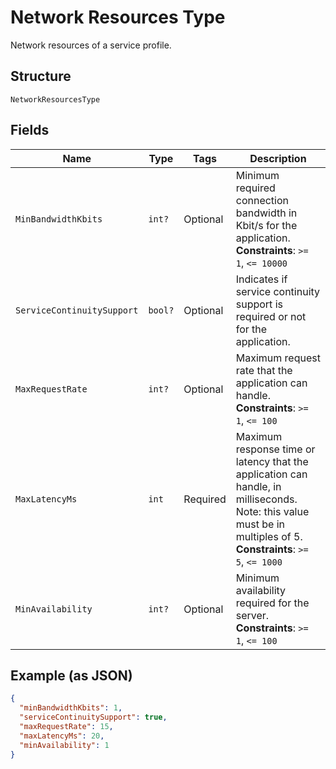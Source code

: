 
# Network Resources Type

Network resources of a service profile.

## Structure

`NetworkResourcesType`

## Fields

| Name | Type | Tags | Description |
|  --- | --- | --- | --- |
| `MinBandwidthKbits` | `int?` | Optional | Minimum required connection bandwidth in Kbit/s for the application.<br>**Constraints**: `>= 1`, `<= 10000` |
| `ServiceContinuitySupport` | `bool?` | Optional | Indicates if service continuity support is required or not for the application. |
| `MaxRequestRate` | `int?` | Optional | Maximum request rate that the application can handle.<br>**Constraints**: `>= 1`, `<= 100` |
| `MaxLatencyMs` | `int` | Required | Maximum response time or latency that the application can handle, in milliseconds. Note: this value must be in multiples of 5.<br>**Constraints**: `>= 5`, `<= 1000` |
| `MinAvailability` | `int?` | Optional | Minimum availability required for the server.<br>**Constraints**: `>= 1`, `<= 100` |

## Example (as JSON)

```json
{
  "minBandwidthKbits": 1,
  "serviceContinuitySupport": true,
  "maxRequestRate": 15,
  "maxLatencyMs": 20,
  "minAvailability": 1
}
```

